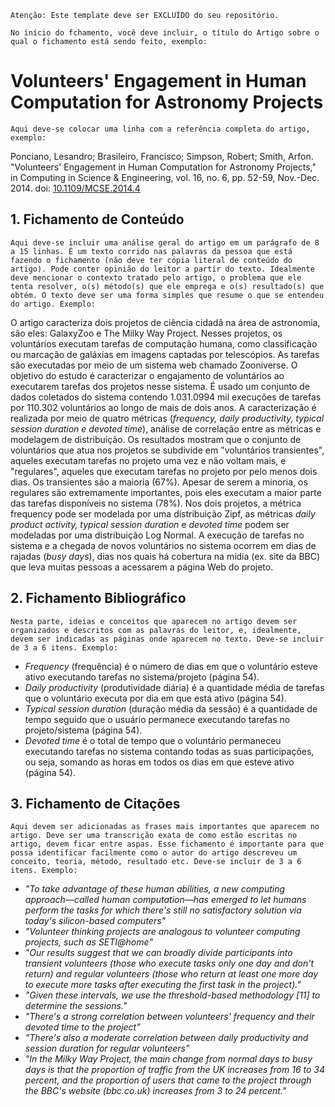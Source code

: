 `Atenção: Este template deve ser EXCLUÍDO do seu repositório.`

`No início do fchamento, você deve incluir, o título do Artigo sobre o qual o fichamento está sendo feito, exemplo:`

# Volunteers' Engagement in Human Computation for Astronomy Projects

`Aqui deve-se colocar uma linha com a referência completa do artigo, exemplo:`

Ponciano, Lesandro; Brasileiro, Francisco; Simpson, Robert; Smith, Arfon. "Volunteers' Engagement in Human Computation for Astronomy Projects," in Computing in Science & Engineering, vol. 16, no. 6, pp. 52-59, Nov.-Dec. 2014. doi: [10.1109/MCSE.2014.4](https://doi.org/10.1109/MCSE.2014.4)

## 1. Fichamento de Conteúdo

`Aqui deve-se incluir uma análise geral do artigo em um parágrafo de 8 a 15 linhas. É um texto corrido nas palavras da pessoa que está fazendo o fichamento (não deve ter cópia literal de conteúdo do artigo). Pode conter opinião do leitor a partir do texto. Idealmente deve mencionar o contexto tratado pelo artigo, o problema que ele tenta resolver, o(s) método(s) que ele emprega e o(s) resultado(s) que obtém. O texto deve ser uma forma simples que resume o que se entendeu do artigo. Exemplo:`

O artigo caracteriza dois projetos de ciência cidadã na área de astronomia, são eles: GalaxyZoo e The Milky Way Project. Nesses projetos, os voluntários executam tarefas de computação humana, como classificação ou marcação de galáxias em imagens captadas por telescópios. As tarefas são executadas por meio de um sistema web chamado Zooniverse. O objetivo do estudo é caracterizar o engajamento de voluntários ao executarem tarefas dos projetos nesse sistema. É usado um conjunto de dados coletados do sistema contendo 1.031.0994 mil execuções de tarefas por 110.302 voluntários ao longo de mais de dois anos. A caracterização é realizada por meio de quatro métricas (_frequency, daily productivity, typical session duration e devoted time_), análise de correlação entre as métricas e modelagem de distribuição. Os resultados mostram que o conjunto de voluntários que atua nos projetos se subdivide em "voluntários transientes", aqueles executam tarefas no projeto uma vez e não voltam mais, e "regulares", aqueles que executam tarefas no projeto por pelo menos dois dias. Os transientes são a maioria (67%). Apesar de serem a minoria, os regulares são extremamente importantes, pois eles executam a maior parte das tarefas disponíveis no sistema (78%). Nos dois projetos, a métrica frequency pode ser modelada por uma distribuição Zipf, as métricas _daily product activity, typical session duration_ e _devoted time_ podem ser modeladas por uma distribuição Log Normal. A execução de tarefas no sistema e a chegada de novos voluntários no sistema ocorrem em dias de rajadas (_busy days_), dias nos quais há cobertura na mídia (ex. site da BBC) que leva muitas pessoas a acessarem a página Web do projeto.

## 2. Fichamento Bibliográfico

`Nesta parte, ideias e conceitos que aparecem no artigo devem ser organizados e descritos com as palavras do leitor, e, idealmente, devem ser indicadas as páginas onde aparecem no texto. Deve-se incluir de 3 a 6 itens. Exemplo:`

- _Frequency_ (frequência) é o número de dias em que o voluntário esteve ativo executando tarefas no sistema/projeto (página 54).
- _Daily productivity_ (produtividade diária) é a quantidade média de tarefas que o voluntário executa por dia em que está ativo (página 54).
- _Typical session duration_ (duração média da sessão) é a quantidade de tempo seguido que o usuário permanece executando tarefas no projeto/sistema (página 54).
- _Devoted time_ é o total de tempo que o voluntário permaneceu executando tarefas no sistema contando todas as suas participações, ou seja, somando as horas em todos os dias em que esteve ativo (página 54).

## 3. Fichamento de Citações

`Aqui devem ser adicionadas as frases mais importantes que aparecem no artigo. Deve ser uma transcrição exata de como estão escritas no artigo, devem ficar entre aspas. Esse fichamento é importante para que possa identificar facilmente como o autor do artigo descreveu um conceito, teoria, método, resultado etc. Deve-se incluir de 3 a 6 itens. Exemplo:`

- _"To take advantage of these human abilities, a new computing approach—called human computation—has emerged to let humans perform the tasks for which there's still no satisfactory solution via today's silicon-based computers"_
- _"Volunteer thinking projects are analogous to volunteer computing projects, such as SETI@home"_
- _"Our results suggest that we can broadly divide participants into transient volunteers (those who execute tasks only one day and don't return) and regular volunteers (those who return at least one more day to execute more tasks after executing the first task in the project)."_
- _"Given these intervals, we use the threshold-based methodology [11] to determine the sessions."_
- _"There's a strong correlation between volunteers' frequency and their devoted time to the project"_
- _"There's also a moderate correlation between daily productivity and session duration for regular volunteers"_
- _"In the Milky Way Project, the main change from normal days to busy days is that the proportion of traffic from the UK increases from 16 to 34 percent, and the proportion of users that came to the project through the BBC's website (bbc.co.uk) increases from 3 to 24 percent."_
